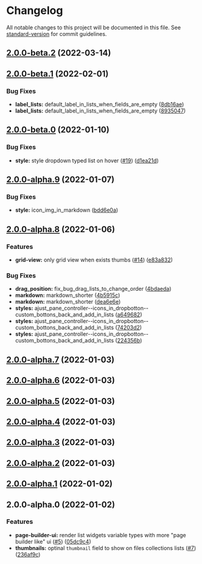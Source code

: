 # Changelog

All notable changes to this project will be documented in this file. See [standard-version](https://github.com/conventional-changelog/standard-version) for commit guidelines.

## [2.0.0-beta.2](https://github.com/ecomplus/storefront-cms/compare/v2.0.0-beta.1...v2.0.0-beta.2) (2022-03-14)

## [2.0.0-beta.1](https://github.com/ecomplus/storefront-cms/compare/v2.0.0-beta.0...v2.0.0-beta.1) (2022-02-01)


### Bug Fixes

* **label_lists:** default_label_in_lists_when_fields_are_empty ([8db16ae](https://github.com/ecomplus/storefront-cms/commit/8db16aed8634118e52d6fdad7e20ca8fd782b5a5))
* **label_lists:** default_label_in_lists_when_fields_are_empty ([8935047](https://github.com/ecomplus/storefront-cms/commit/8935047db58064065e403171d99ecd7ad0803148))

## [2.0.0-beta.0](https://github.com/ecomplus/storefront-cms/compare/v2.0.0-alpha.9...v2.0.0-beta.0) (2022-01-10)


### Bug Fixes

* **style:** style dropdown typed list on hover ([#19](https://github.com/ecomplus/storefront-cms/issues/19)) ([d1ea21d](https://github.com/ecomplus/storefront-cms/commit/d1ea21d03099d382a7dc654ca2f55f31e654817d))

## [2.0.0-alpha.9](https://github.com/ecomplus/storefront-cms/compare/v2.0.0-alpha.8...v2.0.0-alpha.9) (2022-01-07)


### Bug Fixes

* **style:** icon_img_in_markdown ([bdd6e0a](https://github.com/ecomplus/storefront-cms/commit/bdd6e0a55fc2a3bc42138284da2ebfe13a58037c))

## [2.0.0-alpha.8](https://github.com/ecomplus/storefront-cms/compare/v2.0.0-alpha.7...v2.0.0-alpha.8) (2022-01-06)


### Features

* **grid-view:** only grid view when exists thumbs ([#14](https://github.com/ecomplus/storefront-cms/issues/14)) ([e83a832](https://github.com/ecomplus/storefront-cms/commit/e83a832bfab037b78af08961fda843aa0e7a35cd))


### Bug Fixes

* **drag_position:** fix_bug_drag_lists_to_change_order ([4bdaeda](https://github.com/ecomplus/storefront-cms/commit/4bdaedaa232a9bd32896b8671eb2566bfdb68601))
* **markdown:** markdown_shorter ([4b5915c](https://github.com/ecomplus/storefront-cms/commit/4b5915ca60c6226659591c94cf8e872477f71251))
* **markdown:** markdown_shorter ([dea6e6e](https://github.com/ecomplus/storefront-cms/commit/dea6e6e5a744288e64b8f30b4f4c87bf4b9e8c08))
* **styles:** ajust_pane_controller--icons_in_dropbotton--custom_bottons_back_and_add_in_lists ([a649682](https://github.com/ecomplus/storefront-cms/commit/a649682514b1a7d6bbfaf0024d9789e1f1d4fb26))
* **styles:** ajust_pane_controller--icons_in_dropbotton--custom_bottons_back_and_add_in_lists ([74203d2](https://github.com/ecomplus/storefront-cms/commit/74203d216f6e31c59ce264cf986f14a76df22db3))
* **styles:** ajust_pane_controller--icons_in_dropbotton--custom_bottons_back_and_add_in_lists ([224356b](https://github.com/ecomplus/storefront-cms/commit/224356b593c675cbb691c75eaa117fc28506c6b6))

## [2.0.0-alpha.7](https://github.com/ecomplus/storefront-cms/compare/v2.0.0-alpha.6...v2.0.0-alpha.7) (2022-01-03)

## [2.0.0-alpha.6](https://github.com/ecomplus/storefront-cms/compare/v2.0.0-alpha.5...v2.0.0-alpha.6) (2022-01-03)

## [2.0.0-alpha.5](https://github.com/ecomplus/storefront-cms/compare/v2.0.0-alpha.4...v2.0.0-alpha.5) (2022-01-03)

## [2.0.0-alpha.4](https://github.com/ecomplus/storefront-cms/compare/v2.0.0-alpha.3...v2.0.0-alpha.4) (2022-01-03)

## [2.0.0-alpha.3](https://github.com/ecomplus/storefront-cms/compare/v2.0.0-alpha.2...v2.0.0-alpha.3) (2022-01-03)

## [2.0.0-alpha.2](https://github.com/ecomplus/storefront-cms/compare/v2.0.0-alpha.1...v2.0.0-alpha.2) (2022-01-03)

## [2.0.0-alpha.1](https://github.com/ecomplus/storefront-cms/compare/v2.0.0-alpha.0...v2.0.0-alpha.1) (2022-01-02)

## 2.0.0-alpha.0 (2022-01-02)


### Features

* **page-builder-ui:** render list widgets variable types with more "page builder like" ui ([#5](https://github.com/ecomplus/storefront-cms/issues/5)) ([05dc9c4](https://github.com/ecomplus/storefront-cms/commit/05dc9c48a2676c5502784bf278366a4b2f89429e))
* **thumbnails:** optinal `thumbnail` field to show on files collections lists ([#7](https://github.com/ecomplus/storefront-cms/issues/7)) ([236af9c](https://github.com/ecomplus/storefront-cms/commit/236af9c4a4d5f2695973619a43f5f5af8c79c18a))
